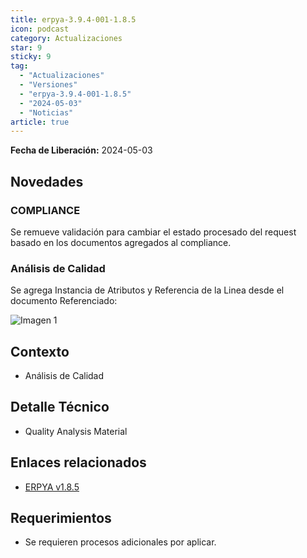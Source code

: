 ```yaml
---
title: erpya-3.9.4-001-1.8.5
icon: podcast
category: Actualizaciones
star: 9
sticky: 9
tag:
  - "Actualizaciones"
  - "Versiones"
  - "erpya-3.9.4-001-1.8.5"
  - "2024-05-03"
  - "Noticias"
article: true
---
```


**Fecha de Liberación:** 2024-05-03

## Novedades

### COMPLIANCE

Se remueve validación para cambiar el estado procesado del request basado en los documentos agregados al compliance.

### Análisis de Calidad

Se agrega Instancia de Atributos y Referencia de la Linea desde el documento Referenciado:

![Imagen 1](/assets/img/downloads/updates/resources/adempiere-patch-zk-1.8.5-img1.png)

## Contexto

- Análisis de Calidad

## Detalle Técnico

- Quality Analysis Material

## Enlaces relacionados

- [ERPYA v1.8.5](https://github.com/erpya/adempiere_patch_zk/releases/tag/1.8.5)

## Requerimientos

- Se requieren procesos adicionales por aplicar.

